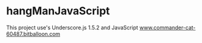 # hangManJavaScript 
This project use's Underscore.js 1.5.2 and JavaScript 
www.commander-cat-60487.bitballoon.com
